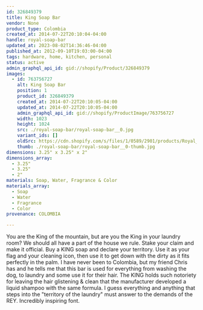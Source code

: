 ```yaml
---
id: 326849379
title: King Soap Bar
vendor: None
product_type: Colombia
created_at: 2014-07-22T20:10:04-04:00
handle: royal-soap-bar
updated_at: 2023-08-02T14:36:46-04:00
published_at: 2012-09-10T19:03:00-04:00
tags: hardware, home, kitchen, personal
status: active
admin_graphql_api_id: gid://shopify/Product/326849379
images:
  - id: 763756727
    alt: King Soap Bar
    position: 1
    product_id: 326849379
    created_at: 2014-07-22T20:10:05-04:00
    updated_at: 2014-07-22T20:10:05-04:00
    admin_graphql_api_id: gid://shopify/ProductImage/763756727
    width: 1023
    height: 1024
    src: ./royal-soap-bar/royal-soap-bar__0.jpg
    variant_ids: []
    oldSrc: https://cdn.shopify.com/s/files/1/0589/2901/products/Royal_Soap_Bar_1-1887903685-O.jpeg?v=1406074205
    thumb: ./royal-soap-bar/royal-soap-bar__0-thumb.jpg
dimensions: 3.25" x 3.25" x 2"
dimensions_array:
  - 3.25"
  - 3.25"
  - 2"
materials: Soap, Water, Fragrance & Color
materials_array:
  - Soap
  - Water
  - Fragrance
  - Color
provenance: COLOMBIA

---
```


You are the King of the mountain, but are you the King in your laundry room? We should all have a part of the house we rule. Stake your claim and make it official. Buy a KING soap and declare your territory. Use it as your flag and your cleaning icon, then use it to get down with the dirty as it fits perfectly in the palm. I have never been to Colombia, but my friend Chris has and he tells me that this bar is used for everything from washing the dog, to laundry and some use it for their hair. The KING holds such notoriety for leaving the hair glistening & clean that the manufacturer developed a liquid shampoo with the same formula. I guess everything and anything that steps into the "territory of the laundry" must answer to the demands of the REY. Incredibly inspiring font.